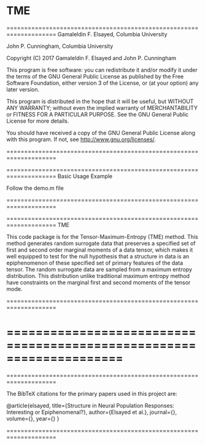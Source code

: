 # TME
====================================================================
Gamaleldin F. Elsayed, Columbia University

John P. Cunningham, Columbia University

Copyright (C) 2017 Gamaleldin F. Elsayed and John P. Cunningham

This program is free software: you can redistribute it and/or modify
it under the terms of the GNU General Public License as published by
the Free Software Foundation, either version 3 of the License, or
(at your option) any later version.

This program is distributed in the hope that it will be useful,
but WITHOUT ANY WARRANTY; without even the implied warranty of
MERCHANTABILITY or FITNESS FOR A PARTICULAR PURPOSE. See the
GNU General Public License for more details.

You should have received a copy of the GNU General Public License 
along with this program. If not, see <http://www.gnu.org/licenses/>.

====================================================================


====================================================================
Basic Usage Example

Follow the demo.m file

====================================================================


====================================================================
TME

This code package is for the Tensor-Maximum-Entropy (TME) method. This method generates random surrogate data that preserves a specified set of first and second order marginal moments of a data tensor, which makes it well equipped to test for the null hypothesis that a structure in data is an epiphenomenon of these specified set of primary features of the data tensor. The random surrogate data are sampled from a maximum entropy distribution. This distribution unlike traditional maximum entropy method have constraints on the marginal first and second moments of the tensor mode.

====================================================================


====================================================================
====================================================================

====================================================================

The BibTeX citations for the primary papers used in this project are:

@article{elsayed,
title={Structure in Neural Population Responses: Interesting or Epiphenomenal?},
author={Elsayed et al.},
journal={},
volume={},
year={}
}

====================================================================





